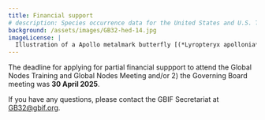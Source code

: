 ```yaml
---
title: Financial support
# description: Species occurrence data for the United States and U.S. Territories.
background: /assets/images/GB32-hed-14.jpg
imageLicense: |
  Illustration of a Apollo metalmark butterfly [(*Lyropteryx apollonia* Westwood, 1851)](https://www.gbif.org/species/165273183) from E.A. Seguy Papillons. Tolmer Editeur, Paris. Via [Biodiversity Heritage Library.](https://flic.kr/p/Diwh57)
---
```


The deadline for applying for partial financial suppport to attend the Global Nodes Training and Global Nodes Meeting and/or 2) the Governing Board meeting was **30 April 2025**.  

If you have any questions, please contact the GBIF Secretariat at [GB32@gbif.org](mailto:GB32@gbif.org). 



